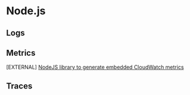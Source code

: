 # Node.js

## Logs

## Metrics
[EXTERNAL] [NodeJS library to generate embedded CloudWatch metrics](https://observability.workshop.aws/en/emf.html)

## Traces
